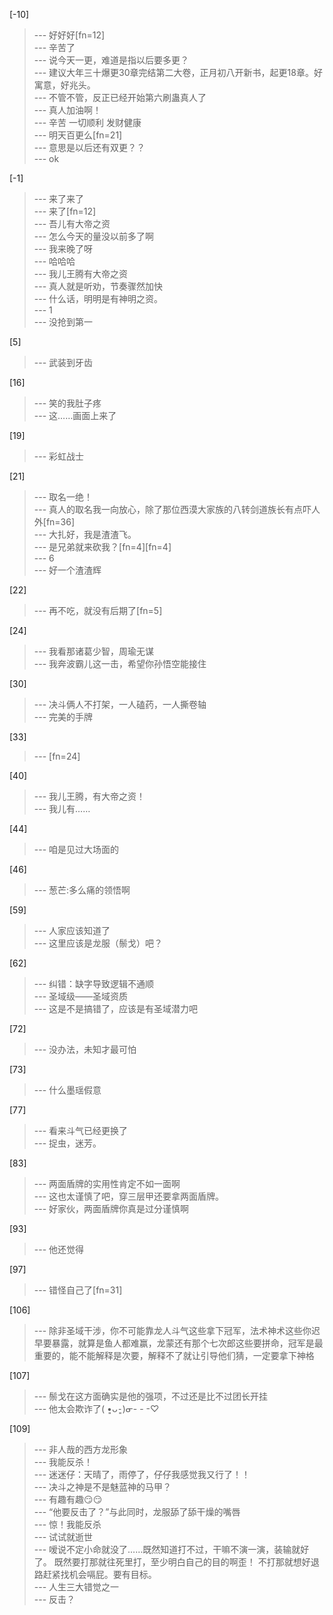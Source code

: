 
[-10] 
>--- 好好好[fn=12]<br>
>--- 辛苦了<br>
>--- 说今天一更，难道是指以后要多更？<br>
>--- 建议大年三十爆更30章完结第二大卷，正月初八开新书，起更18章。好寓意，好兆头。<br>
>--- 不管不管，反正已经开始第六刷蛊真人了<br>
>--- 真人加油啊！<br>
>--- 辛苦 一切顺利 发财健康<br>
>--- 明天百更么[fn=21]<br>
>--- 意思是以后还有双更？？<br>
>--- ok<br>

[-1] 
>--- 来了来了<br>
>--- 来了[fn=12]<br>
>--- 吾儿有大帝之资<br>
>--- 怎么今天的量没以前多了啊<br>
>--- 我来晚了呀<br>
>--- 哈哈哈<br>
>--- 我儿王腾有大帝之资<br>
>--- 真人就是听劝，节奏骤然加快<br>
>--- 什么话，明明是有神明之资。<br>
>--- 1<br>
>--- 没抢到第一<br>

[5] 
>--- 武装到牙齿<br>

[16] 
>--- 笑的我肚子疼<br>
>--- 这……画面上来了<br>

[19] 
>--- 彩虹战士<br>

[21] 
>--- 取名一绝！<br>
>--- 真人的取名我一向放心，除了那位西漠大家族的八转剑道族长有点吓人外[fn=36]<br>
>--- 大扎好，我是渣渣飞。<br>
>--- 是兄弟就来砍我？[fn=4][fn=4]<br>
>--- 6<br>
>--- 好一个渣渣辉<br>

[22] 
>--- 再不吃，就没有后期了[fn=5]<br>

[24] 
>--- 我看那诸葛少智，周瑜无谋<br>
>--- 我奔波霸儿这一击，希望你孙悟空能接住<br>

[30] 
>--- 决斗俩人不打架，一人磕药，一人撕卷轴<br>
>--- 完美的手牌<br>

[33] 
>--- [fn=24]<br>

[40] 
>--- 我儿王腾，有大帝之资！<br>
>--- 我儿有……<br>

[44] 
>--- 咱是见过大场面的<br>

[46] 
>--- 葱芒:多么痛的领悟啊<br>

[59] 
>--- 人家应该知道了<br>
>--- 这里应该是龙服（鬃戈）吧？<br>

[62] 
>--- 纠错：缺字导致逻辑不通顺<br>
>--- 圣域级——圣域资质<br>
>--- 这是不是搞错了，应该是有圣域潜力吧<br>

[72] 
>--- 没办法，未知才最可怕<br>

[73] 
>--- 什么墨瑶假意<br>

[77] 
>--- 看来斗气已经更换了<br>
>--- 捉虫，迷芳。<br>

[83] 
>--- 两面盾牌的实用性肯定不如一面啊<br>
>--- 这也太谨慎了吧，穿三层甲还要拿两面盾牌。<br>
>--- 好家伙，两面盾牌你真是过分谨慎啊<br>

[93] 
>--- 他还觉得<br>

[97] 
>--- 错怪自己了[fn=31]<br>

[106] 
>--- 除非圣域干涉，你不可能靠龙人斗气这些拿下冠军，法术神术这些你迟早要暴露，就算是鱼人都难赢，龙蒙还有那个七次郎这些要拼命，冠军是最重要的，能不能解释是次要，解释不了就让引导他们猜，一定要拿下神格<br>

[107] 
>--- 鬃戈在这方面确实是他的强项，不过还是比不过团长开挂<br>
>--- 他太会欺诈了( •͈ᴗ⁃͈)ᓂ- - -♡<br>

[109] 
>--- 非人哉的西方龙形象<br>
>--- 我能反杀！<br>
>--- 迷迷仔：天晴了，雨停了，仔仔我感觉我又行了！！<br>
>--- 决斗之神是不是魅蓝神的马甲？<br>
>--- 有趣有趣😏😏<br>
>--- “他要反击了？”与此同时，龙服舔了舔干燥的嘴唇<br>
>--- 惊！我能反杀<br>
>--- 试试就逝世<br>
>--- 嗳说不定小命就没了……既然知道打不过，干嘛不演一演，装输就好了。
既然要打那就往死里打，至少明白自己的目的啊歪！
不打那就想好退路赶紧找机会嗝屁。要有目标。<br>
>--- 人生三大错觉之一<br>
>--- 反击？<br>
